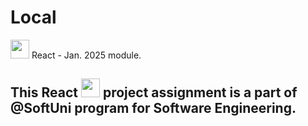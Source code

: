 # Local

<img src="https://upload.wikimedia.org/wikipedia/commons/a/a7/React-icon.svg" width="30"> React - Jan. 2025 module.

## This React <img src="https://upload.wikimedia.org/wikipedia/commons/a/a7/React-icon.svg" width="30"> project assignment is a part of @SoftUni program for Software Engineering.
